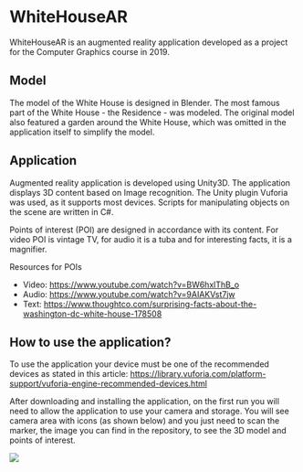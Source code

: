 # WhiteHouseAR

WhiteHouseAR is an augmented reality application developed as a project for the Computer Graphics course in 2019.

## Model
The model of the White House is designed in Blender. The most famous part of the White House - the Residence - was modeled. The original model also featured a garden around the White House, which was omitted in the application itself to simplify the model. 

## Application
Augmented reality application is developed using Unity3D. The application displays 3D content based on Image recognition. The Unity plugin Vuforia was used, as it supports most devices. Scripts for manipulating objects on the scene are written in C#.

Points of interest (POI) are designed in accordance with its content. For video POI is vintage TV, for audio it is a tuba and for interesting facts, it is a magnifier.

Resources for POIs
- Video: https://www.youtube.com/watch?v=BW6hxlThB_o
- Audio: https://www.youtube.com/watch?v=9AIAKVst7jw
- Text: https://www.thoughtco.com/surprising-facts-about-the-washington-dc-white-house-178508

## How to use the application?

To use the application your device must be one of the recommended devices as stated in this article: https://library.vuforia.com/platform-support/vuforia-engine-recommended-devices.html

After downloading and installing the application, on the first run you will need to allow the application to use your camera and storage.
You will see camera area with icons (as shown below) and you just need to scan the marker, the image you can find in the repository, to see the 3D model and points of interest.

<img src = "https://drive.google.com/file/d/1lAYSX5I5WI9VG8Rh1VuhW35oOqYQY8mI/view?usp=sharing">
